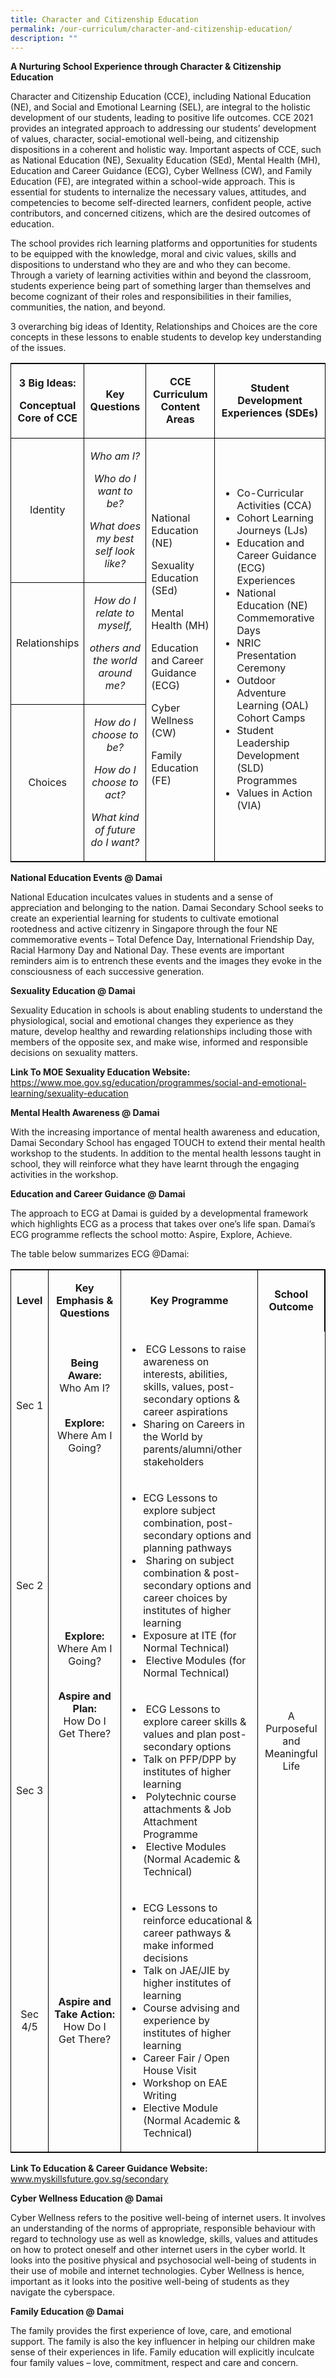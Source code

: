 ```yaml
---
title: Character and Citizenship Education
permalink: /our-curriculum/character-and-citizenship-education/
description: ""
---
```

<p><strong>A Nurturing School Experience through Character &amp; Citizenship Education</strong></p>
<p>Character and Citizenship Education (CCE), including National Education (NE), and Social and Emotional Learning (SEL), are integral to the holistic development of our students, leading to positive life outcomes. CCE 2021 provides an integrated approach to addressing our students’ development of values, character, social-emotional well-being, and citizenship dispositions in a coherent and holistic way. Important aspects of CCE, such as National Education (NE), Sexuality Education (SEd), Mental Health (MH), Education and Career Guidance (ECG), Cyber Wellness (CW), and Family Education (FE), are integrated within a school-wide approach. This is essential for students to internalize the necessary values, attitudes, and competencies to become self-directed learners, confident people, active contributors, and concerned citizens, which are the desired outcomes of education.</p>
<p>The school provides rich learning platforms and opportunities for students to be equipped with the knowledge, moral and civic values, skills and dispositions to understand who they are and who they can become. Through a variety of learning activities within and beyond the classroom, students experience being part of something larger than themselves and become cognizant of their roles and responsibilities in their families, communities, the nation, and beyond.</p>
<p>3 overarching big ideas of Identity, Relationships and Choices are the core concepts in these lessons to enable students to develop key understanding of the issues.</p>


<table style="border: 1px solid black; border-collapse: collapse;">
  <tbody>
    <tr>
      <td style="border-right: 1px solid black; text-align: center; width: 92.7188px; border-bottom: 1px solid black;">
        <p><strong>3 Big Ideas:</strong></p>
        <p><strong>Conceptual Core of CCE</strong></p>
      </td>
      <td style="border-right: 1px solid black; text-align: center; width: 110px;border-bottom: 1px solid black;">
        <p><strong>Key Questions</strong></p>
      </td>
      <td style="border-right: 1px solid black; text-align: center; width: 162px;border-bottom: 1px solid black;">
        <p><strong>CCE Curriculum Content Areas</strong></p>
      </td>
      <td style="border-bottom: 1px solid black; text-align: center; width: 271px; border-bottom: 1px solid black;">
        <p><strong>Student Development Experiences (SDEs)</strong></p>
      </td>
    </tr>
    <tr>
      <td style="border-right: 1px solid black; text-align: center; width: 92.7188px; border-bottom: 1px solid black;">
        <p>Identity</p>
      </td>
      <td style="border-right: 1px solid black; text-align: center; width: 110px; border-bottom: 1px solid black;">
        <p><em>Who am I?</em></p>
        <p><em>Who do I want to be?</em></p>
        <p><em>What does my best self look like?</em></p>
      </td>
      <td rowspan="3" style="border-right: 1px solid black; width: 162px; border-bottom: 1px solid black;">
        <p>National Education (NE)</p>
        <p>Sexuality Education (SEd)</p>
        <p>Mental Health (MH)</p>
        <p>Education and Career Guidance (ECG)</p>
        <p>Cyber Wellness (CW)</p>
        <p>Family Education (FE)</p>
      </td>
      <td rowspan="3" style="border-bottom: 1px solid black; width: 271px;">
        <ul>
          <li>Co-Curricular Activities (CCA)</li>
          <li>Cohort Learning Journeys (LJs)</li>
          <li>Education and Career Guidance (ECG) Experiences</li>
          <li>National Education (NE) Commemorative Days</li>
          <li>NRIC Presentation Ceremony</li>
          <li>Outdoor Adventure Learning (OAL) Cohort Camps</li>
          <li>Student Leadership Development (SLD) Programmes</li>
          <li>Values in Action (VIA)</li>
        </ul>
      </td>
    </tr>
    <tr>
      <td style="border-right: 1px solid black; text-align: center; width: 92.7188px; border-bottom: 1px solid black;">
        <p>Relationships</p>
      </td>
      <td style="border-right: 1px solid black; text-align: center; width: 110px; border-bottom: 1px solid black;">
        <p><em>How do I relate to myself,</em></p>
        <p><em>others and the world around me?</em></p>
      </td>
    </tr>
    <tr>
      <td style="border-right: 1px solid black; text-align: center; width: 92.7188px;">
        <p>Choices</p>
      </td>
      <td style="border-right: 1px solid black; text-align: center; width: 110px;">
        <p><em>How do I choose to be?</em></p>
        <p><em>How do I choose to act?</em></p>
        <p><em>What kind of future do I want?</em></p>
      </td>
    </tr>
  </tbody>
</table>

<p><strong>National Education Events @ Damai</strong></p>
<p>National Education inculcates values in students and a sense of appreciation and belonging to the nation. Damai Secondary School seeks to create an experiential learning for students to cultivate emotional rootedness and active citizenry in Singapore through the four NE commemorative events – Total Defence Day, International Friendship Day, Racial Harmony Day and National Day. These events are important reminders aim is to entrench these events and the images they evoke in the consciousness of each successive generation.</p>
<p><strong>Sexuality Education @ Damai</strong></p>
<p>Sexuality Education in schools is about enabling students to understand the physiological, social and emotional changes they experience as they mature, develop healthy and rewarding relationships including those with members of the opposite sex, and make wise, informed and responsible decisions on sexuality matters.</p>
<p><strong>Link To MOE Sexuality Education Website:<br></strong><a href="https://www.moe.gov.sg/education/programmes/social-and-emotional-learning/sexuality-education" target="_blank" rel="noopener">https://www.moe.gov.sg/education/programmes/social-and-emotional-learning/sexuality-education</a>&nbsp;</p>
<p><strong>Mental Health Awareness @ Damai</strong></p>
<p>With the increasing importance of mental health awareness and education, Damai Secondary School has engaged TOUCH to extend their mental health workshop to the students. In addition to the mental health lessons taught in school, they will reinforce what they have learnt through the engaging activities in the workshop.&nbsp;</p>
<p><strong>Education and Career Guidance @ Damai</strong></p>
<p>The approach to ECG at Damai is guided by a developmental framework which highlights ECG as a process that takes over one’s life span. Damai’s ECG programme reflects the school motto: Aspire, Explore, Achieve.</p>
<p>The table below summarizes ECG @Damai:</p>
<table style="border: 1px solid black; border-collapse: collapse;">
<tbody>
<tr>
<td style="border-right: 1px solid black; text-align: center;" width="52">
<p><strong>Level</strong></p>
</td>
<td style="border-right: 1px solid black; text-align: center;" width="180">
<p><strong>Key Emphasis &amp; Questions</strong></p>
</td>
<td style="border-right: 1px solid black; text-align: center;" width="277">
<p><strong>Key Programme</strong></p>
</td>
<td style="border-right: 1px solid black; text-align: center;" width="114">
<p><strong>School Outcome</strong></p>
</td>
</tr>
<tr>
<td style="border-right: 1px solid black; text-align: center;" width="52">
<p>Sec 1</p>
</td>
<td style="border-right: 1px solid black; text-align: center;" width="180">
<p><strong>Being Aware:<br></strong>Who Am I?</p>
<p><br><strong>Explore:</strong><br>Where Am I Going?</p>
</td>
<td width="277">
<ul>
<li>&nbsp;ECG Lessons to raise awareness on interests, abilities, skills, values, post-secondary options &amp; career aspirations</li>
<li>Sharing on Careers in the World by parents/alumni/other stakeholders</li>
</ul>
</td>
<td rowspan="4" width="114" style="border-left: 1px solid black;">
<p style="text-align: center;">A Purposeful and Meaningful Life</p>
</td>
</tr>
<tr>
<td style="border-right: 1px solid black; text-align: center;" width="52">
<p>Sec 2</p>
</td>
<td style="border-right: 1px solid black; text-align: center;" rowspan="2" width="180">
<p><strong>Explore:</strong><br>Where Am I Going?</p>
<p><br><strong>Aspire and Plan:</strong><br>How Do I Get There?</p>
</td>
<td width="277">
<ul>
<li>ECG Lessons to explore subject combination, post-secondary options and planning pathways</li>
<li>&nbsp;Sharing on subject combination &amp; post-secondary options and career choices by institutes of higher learning</li>
<li>Exposure at ITE (for Normal Technical)</li>
<li>&nbsp;Elective Modules (for Normal Technical)</li>
</ul>
</td>
</tr>
<tr>
<td style="border-right: 1px solid black; text-align: center;" width="52">
<p>Sec 3</p>
</td>
<td width="277">
<ul>
<li>&nbsp;ECG Lessons to explore career skills &amp; values and plan post-secondary options</li>
<li>Talk on PFP/DPP by institutes of higher learning</li>
<li>&nbsp;Polytechnic course attachments &amp; Job Attachment Programme</li>
<li>&nbsp;Elective Modules (Normal Academic &amp; Technical)</li>
</ul>
</td>
</tr>
<tr>
<td style="border-right: 1px solid black; text-align: center;" width="52">
<p>Sec 4/5</p>
</td>
<td style="border-right: 1px solid black; text-align: center;" width="180">
<p><strong>Aspire and Take Action:</strong><br>How Do I Get There?</p>
</td>
<td width="277">
<ul>
<li>ECG Lessons to reinforce educational &amp; career pathways &amp; make informed decisions</li>
<li>Talk on JAE/JIE by higher institutes of learning</li>
<li>Course advising and experience by institutes of higher learning</li>
<li>Career Fair / Open House Visit</li>
<li>Workshop on EAE Writing</li>
<li>Elective Module (Normal Academic &amp; Technical)</li>
</ul>
</td>
</tr>
</tbody>
</table>
<p><strong>Link To Education &amp; Career Guidance Website:<br></strong><a href="https://www.myskillsfuture.gov.sg/secondary" target="_blank" rel="noopener">www.myskillsfuture.gov.sg/secondary </a></p>
<p><strong>Cyber Wellness Education @ Damai</strong></p>
<p>Cyber Wellness refers to the positive well-being of internet users. It involves an understanding of the norms of appropriate, responsible behaviour with regard to technology use as well as knowledge, skills, values and attitudes on how to protect oneself and other internet users in the cyber world. It looks into the positive physical and psychosocial well-being of students in their use of mobile and internet technologies. Cyber Wellness is hence, important as it looks into the positive well-being of students as they navigate the cyberspace.</p>
<p><strong>Family Education @ Damai</strong></p>
<p>The family provides the first experience of love, care, and emotional support. The family is also the key influencer in helping our children make sense of their experiences in life. Family education will explicitly inculcate four family values – love, commitment, respect and care and concern.&nbsp;</p>
